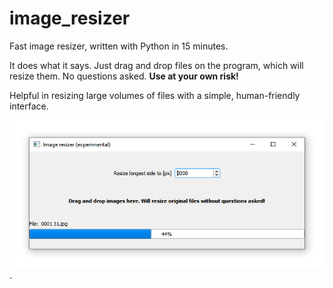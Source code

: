 # image_resizer
Fast image resizer, written with Python in 15 minutes.

It does what it says. Just drag and drop files on the program, which will resize them. No questions asked. **Use at your own risk!**

Helpful in resizing large volumes of files with a simple, human-friendly interface.

![Screenshot](screenshot.png "Screenshot").
